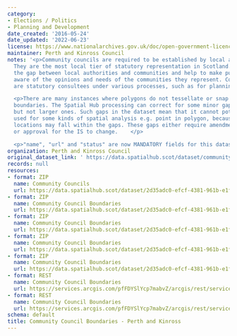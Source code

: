 ```yaml
---
category:
- Elections / Politics
- Planning and Development
date_created: '2016-05-24'
date_updated: '2022-06-23'
license: https://www.nationalarchives.gov.uk/doc/open-government-licence/version/3/
maintainer: Perth and Kinross Council
notes: '<p>Community councils are required to be established by local authorities.
  They are the most local tier of statutory representation in Scotland. They bridge
  the gap between local authorities and communities and help to make public bodies
  aware of the opinions and needs of the communities they represent. Community councils
  are statutory consultees under various processes, such as for planning applications.</p>

  <p>There are many instances where polygons do not tessellate or snap to local authority
  boundaries. The Spatial Hub processing can correct for some minor gap errors (&lt;5m)
  but not larger ones. Such gaps in the dataset mean that it cannot potentially be
  used for some kinds of spatial analysis e.g. point in polygon, because some point
  locations may fall within the gaps. These gaps either require amendment at source
  or approval for the IS to change.    </p>

  <p>"name", "url" and "status" are now MANDATORY fields for this dataset.                                                                                                                                                                                                                                                                                                                                                                                                                                                                                                                                                                                                                                                                                                                                                                                                                                                                                                                                                                                                                                                                                                                                                                                                                                                                                                                                                                                                                                                                                                                                                                                                                           </p>'
organization: Perth and Kinross Council
original_dataset_link: ' https://data.spatialhub.scot/dataset/community_council_boundaries-pk'
records: null
resources:
- format: ZIP
  name: Community Councils
  url: https://data.spatialhub.scot/dataset/2d35adc0-efcf-4381-961b-e1fcb0d6eda2/resource/e9840e97-fde3-44f1-bf4f-63f531fd6388/download/ccouncil_proposed_nov2010.zip
- format: ZIP
  name: Community Council Boundaries
  url: https://data.spatialhub.scot/dataset/2d35adc0-efcf-4381-961b-e1fcb0d6eda2/resource/3f6ed64d-99de-4156-b0ba-ecea87b39c42/download/pkc_ccouncil_nov2019.zip
- format: ZIP
  name: Community Council Boundaries
  url: https://data.spatialhub.scot/dataset/2d35adc0-efcf-4381-961b-e1fcb0d6eda2/resource/d1d04086-db29-45d2-86ae-a178a2e92584/download/ccouncil_jan2020.zip
- format: ZIP
  name: Community Council Boundaries
  url: https://data.spatialhub.scot/dataset/2d35adc0-efcf-4381-961b-e1fcb0d6eda2/resource/16787052-d652-4ece-b7e7-753fd5ba6c38/download/pkc_ccouncil_jun2021.zip
- format: ZIP
  name: Community Council Boundaries
  url: https://data.spatialhub.scot/dataset/2d35adc0-efcf-4381-961b-e1fcb0d6eda2/resource/3860abbe-8cf8-4cc8-9a98-6d3768f9b7ae/download/community_council_areas.zip
- format: REST
  name: Community Council Boundaries
  url: https://services.arcgis.com/pfFDYSlYcp7mabvZ/arcgis/rest/services/Community_Councils/FeatureServer
- format: REST
  name: Community Council Boundaries
  url: https://services.arcgis.com/pfFDYSlYcp7mabvZ/arcgis/rest/services/Community_Councils/FeatureServer
schema: default
title: Community Council Boundaries - Perth and Kinross
---
```

